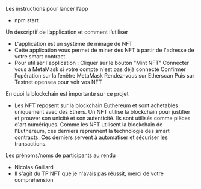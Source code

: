 Les instructions pour lancer l’app
 - npm start

Un descriptif de l’application et comment l’utiliser
 - L'application est un système de minage de NFT
 - Cette application vous permet de miner des NFT à partir de l'adresse de votre smart contract.
 - Pour utiliser l'application : 
    Cliquer sur le bouton "Mint NFT"
    Connecter vous à MetaMask si votre compte n'est pas déjà connecté
    Confirmer l'opération sur la fenêtre MetaMask
    Rendez-vous sur Etherscan
    Puis sur Testnet opensea pour voir vos NFT


En quoi la blockchain est importante sur ce projet
 - Les NFT reposent sur la blockchain Euthereum et sont achetables uniquement avec des Ethers. Un NFT utilise la blockchain pour justifier et prouver son unicité et son autenticité. Ils sont utilisés comme pièces d'art numériques. Comme les NFT utilisent la blockchain de l'Euthereum, ces derniers reprennent la technologie des smart contracts. Ces derniers servent à automatiser et sécuriser les transactions.

Les prénoms/noms de participants au rendu
 - Nicolas Gaillard
 - Il s'agit du TP NFT que je n'avais pas réussit, merci de votre compréhension